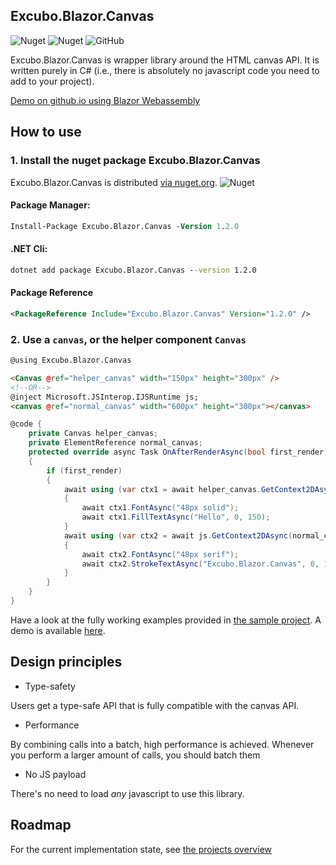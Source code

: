## Excubo.Blazor.Canvas

![Nuget](https://img.shields.io/nuget/v/Excubo.Blazor.Canvas)
![Nuget](https://img.shields.io/nuget/dt/Excubo.Blazor.Canvas)
![GitHub](https://img.shields.io/github/license/excubo-ag/Blazor.Canvas)

Excubo.Blazor.Canvas is wrapper library around the HTML canvas API. It is written purely in C# (i.e., there is absolutely no javascript code you need to add to your project).

[Demo on github.io using Blazor Webassembly](https://excubo-ag.github.io/Blazor.Canvas/)

## How to use

### 1. Install the nuget package Excubo.Blazor.Canvas

Excubo.Blazor.Canvas is distributed [via nuget.org](https://www.nuget.org/packages/Excubo.Blazor.Canvas/).
![Nuget](https://img.shields.io/nuget/v/Excubo.Blazor.Canvas)

#### Package Manager:
```ps
Install-Package Excubo.Blazor.Canvas -Version 1.2.0
```

#### .NET Cli:
```cmd
dotnet add package Excubo.Blazor.Canvas --version 1.2.0
```

#### Package Reference
```xml
<PackageReference Include="Excubo.Blazor.Canvas" Version="1.2.0" />
```

### 2. Use a `canvas`, or the helper component `Canvas`

```html
@using Excubo.Blazor.Canvas

<Canvas @ref="helper_canvas" width="150px" height="300px" />
<!--OR-->
@inject Microsoft.JSInterop.IJSRuntime js;
<canvas @ref="normal_canvas" width="600px" height="300px"></canvas>
```
```cs
@code {
    private Canvas helper_canvas;
    private ElementReference normal_canvas;
    protected override async Task OnAfterRenderAsync(bool first_render)
    {
        if (first_render)
        {
            await using (var ctx1 = await helper_canvas.GetContext2DAsync())
            {
                await ctx1.FontAsync("48px solid");
                await ctx1.FillTextAsync("Hello", 0, 150);
            }
            await using (var ctx2 = await js.GetContext2DAsync(normal_canvas))
            {
                await ctx2.FontAsync("48px serif");
                await ctx2.StrokeTextAsync("Excubo.Blazor.Canvas", 0, 150);
            }
        }
    }
}
```

Have a look at the fully working examples provided in [the sample project](https://github.com/excubo-ag/Blazor.Canvas/tree/master/TestProject_Components). A demo is available [here](https://excubo-ag.github.io/Blazor.Canvas/).

## Design principles

- Type-safety

Users get a type-safe API that is fully compatible with the canvas API.

- Performance

By combining calls into a batch, high performance is achieved. Whenever you perform a larger amount of calls, you should batch them

- No JS payload

There's no need to load _any_ javascript to use this library.

## Roadmap

For the current implementation state, see [the projects overview](https://github.com/excubo-ag/Blazor.Canvas/projects/)
